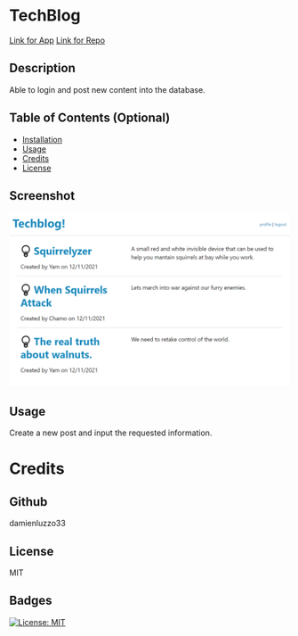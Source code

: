 # TechBlog
[Link for App](https://techblag.herokuapp.com/)
[Link for Repo](https://github.com/YamCham0/TechBlog)
## Description
Able to login and post new content into the database.

## Table of Contents (Optional)

- [Installation](#installation)
- [Usage](#usage)
- [Credits](#credits)
- [License](#license)

## Screenshot
![Screenshot of the Quiz main page.](./public/images/Techblog.png)

## Usage
Create a new post and input the requested information.

# Credits
## Github

damienluzzo33

## License

 MIT

## Badges

 [![License: MIT](https://img.shields.io/badge/License-MIT-yellow.svg)](https://opensource.org/licenses/MIT)
